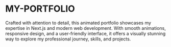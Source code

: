 # MY-PORTFOLIO
Crafted with attention to detail, this animated portfolio showcases my expertise in Next.js and modern web development. With smooth animations, responsive design, and a user-friendly interface, it offers a visually stunning way to explore my professional journey, skills, and projects.
